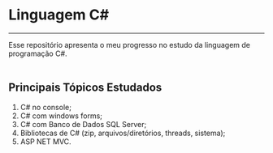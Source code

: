 # Linguagem C#
***

Esse repositório apresenta o meu progresso no estudo da linguagem de programação C#.
<br><br>

## Principais Tópicos Estudados

1. C# no console;
2. C# com windows forms;
3. C# com Banco de Dados SQL Server;
4. Bibliotecas de C# (zip, arquivos/diretórios, threads, sistema);
5. ASP NET MVC.

